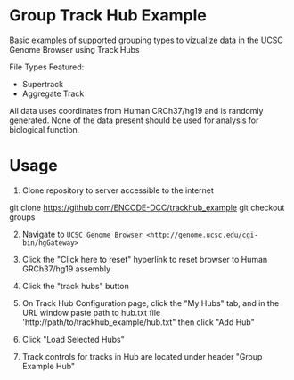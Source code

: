 Group Track Hub Example
========================

Basic examples of supported grouping types to vizualize data in the UCSC Genome Browser using Track Hubs

File Types Featured:
- Supertrack
- Aggregate Track

All data uses coordinates from Human CRCh37/hg19 and is randomly generated.
None of the data present should be used for analysis for biological function.

Usage
=====

1. Clone repository to server accessible to the internet
  
  git clone https://github.com/ENCODE-DCC/trackhub_example
  git checkout groups

2. Navigate to `UCSC Genome Browser <http://genome.ucsc.edu/cgi-bin/hgGateway>`

3. Click the "Click here to reset" hyperlink to reset browser to Human GRCh37/hg19 assembly

4. Click the "track hubs" button

5. On Track Hub Configuration page, click the "My Hubs" tab, and in the URL window paste path to hub.txt file
'http://path/to/trackhub_example/hub.txt" then click "Add Hub"

6. Click "Load Selected Hubs"

7. Track controls for tracks in Hub are located under header "Group Example Hub"


